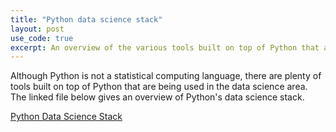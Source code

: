 ```yaml
---
title: "Python data science stack"
layout: post
use_code: true
excerpt: An overview of the various tools built on top of Python that are commonly used in data science.
---
```


Although Python is not a statistical computing language, there are plenty of tools built on top of Python that are being used in the data science area. The linked file below gives an overview of Python's data science stack.

[Python Data Science Stack](/assets/pdfs/python-data-science-stack.pdf)
